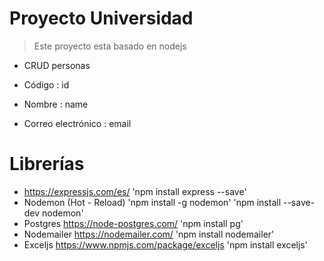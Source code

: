 # Proyecto Universidad 

>Este proyecto esta basado en nodejs

- CRUD personas

 - Código : id
 - Nombre : name
 - Correo electrónico : email

# Librerías

- https://expressjs.com/es/ 'npm install express --save'
- Nodemon (Hot - Reload) 'npm install -g nodemon' 'npm install --save-dev nodemon'
- Postgres https://node-postgres.com/ 'npm install pg'
- Nodemailer https://nodemailer.com/ 'npm install nodemailer'
- Exceljs https://www.npmjs.com/package/exceljs 'npm install exceljs'
